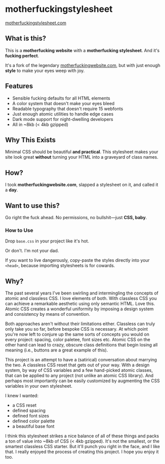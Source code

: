 # motherfuckingstylesheet

[motherfuckingstylesheet.com](https://www.motherfuckingstylesheet.com)

## What is this?

This is a **motherfucking website** with a **motherfucking stylesheet**. And it's **fucking perfect**.

It's a fork of the legendary [motherfuckingwebsite.com](https://motherfuckingwebsite.com/), but with just enough **style** to make your eyes weep with joy.

## Features

- Sensible fucking defaults for all HTML elements
- A color system that doesn't make your eyes bleed
- Readable typography that doesn't require 15 webfonts
- Just enough atomic utilities to handle edge cases
- Dark mode support for night-dwelling developers
- All in ~8kb (< 4kb gzipped)

## Why This Exists

Minimal CSS should be beautiful **and practical**. This stylesheet makes your site look great **without** turning your HTML into a graveyard of class names.

## How?

I took **motherfuckingwebsite.com**, slapped a stylesheet on it, and called it a **day**.

## Want to use this?

Go right the fuck ahead. No permissions, no bullshit—just **CSS, baby**.

### How to Use

Drop `base.css` in your project like it's hot.

Or don't. I'm not your dad.

If you want to live dangerously, copy-paste the styles directly into your `<head>`, because importing stylesheets is for cowards.

## Why?

The past several years I've been swirling and intermingling the concepts of atomic and classless CSS. I love elements of both. With classless CSS you can achieve a remarkable aesthetic using only semantic HTML. Love this. Atomic CSS creates a wonderful uniformity by imposing a design system and consistency by means of convention.

Both approaches aren't without their limitations either. Classless can truly only take you so far, before bespoke CSS is necessary. At which point you're now left to conjure up the same sorts of concepts you would on every project: spacing, color paletee, font sizes etc. Atomic CSS on the other hand can lead to crazy, obscure class definitions that begin losing all meaning (i.e., buttons are a great example of this).

This project is an attempt to have a (satirical) conversation about marrying the two. A classless CSS reset that gets out of your way. With a design system, by way of CSS variables and a few hand-picked atomic classes, that can be applied to any project (not unlike an atomic CSS library). And perhaps most importantly can be easily customized by augmenting the CSS variables in your own stylesheet.

I knew I wanted:
- a CSS reset
- defined spacing
- defined font sizes
- defined color palette
- a beautiful base font

I think this stylesheet strikes a nice balance of all of these things and packs a ton of value into ~8kb of CSS (< 4kb gzipped). It's not the smallest, or the smartest classless CSS starter. But it'll punch you right in the face, and I like that. I really enjoyed the process of creating this project. I hope you enjoy it too.